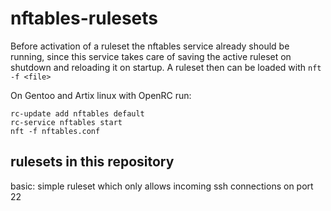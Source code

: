 # nftables-rulesets

Before activation of a ruleset the nftables service already should be running,
since this service takes care of saving the active ruleset on shutdown
and reloading it on startup. A ruleset then can be loaded with `nft -f <file>`

On Gentoo and Artix linux with OpenRC run:

```
rc-update add nftables default  
rc-service nftables start  
nft -f nftables.conf  
```

## rulesets in this repository

basic: simple ruleset which only allows incoming ssh connections on port 22
